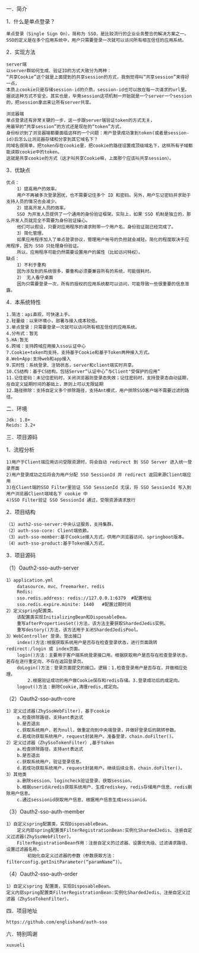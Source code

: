 
一．简介

1．什么是单点登录？

    单点登录（Single Sign On），简称为 SSO，是比较流行的企业业务整合的解决方案之一。
    SSO的定义是在多个应用系统中，用户只需要登录一次就可以访问所有相互信任的应用系统。

2．实现方法

    server端
    以server群如何生成、验证ID的方式大致分为两种：
    “共享Cookie”这个就是上面提到的共享session的方式，我倒觉得叫“共享session”来得好一点，
    本质上cookie只是存储session-id的介质，session-id也可以放在每一次请求的url里。
    据说这种方式不安全。其实也是，毕竟session这项机制一开始就是一个server一个session的，把session拿出来让所有server共享。

    浏览器端
    单点登录还有非常关键的一步，这一步跟server端验证token的方式无关，
    用最早的“共享session”的方式还是现在的“token”方式，
    身份标识到了浏览器端都要面临这样的一个问题：用户登录成功拿到token(或者是session-id)后怎么让浏览器存储和分享到其它域名下？
    同域名很简单，把token存在cookie里，把cookie的路径设置成顶级域名下，这样所有子域都能读取cookie中的token。
    这就是共享cookie的方式（这才叫共享Cookie嘛，上面那个应该叫共享session）。

3．优缺点

    优点：
        1）提高用户的效率。
        用户不再被多次登录困扰，也不需要记住多个 ID 和密码。另外，用户忘记密码并求助于支持人员的情况也会减少。
        2）提高开发人员的效率。
        SSO 为开发人员提供了一个通用的身份验证框架。实际上，如果 SSO 机制是独立的，那么开发人员就完全不需要为身份验证操心。
        他们可以假设，只要对应用程序的请求附带一个用户名，身份验证就已经完成了。
        3）简化管理。
        如果应用程序加入了单点登录协议，管理用户帐号的负担就会减轻。简化的程度取决于应用程序，因为 SSO 只处理身份验证。
        所以，应用程序可能仍然需要设置用户的属性（比如访问特权）。
    缺点：
        1）不利于重构
        因为涉及到的系统很多，要重构必须要兼容所有的系统，可能很耗时。
        2） 无人看守桌面
        因为只需要登录一次，所有的授权的应用系统都可以访问，可能导致一些很重要的信息泄露。
4．本系统特性

    1.简洁：api直观，可快速上手。
    2.轻量级：以来环境小，部署与接入成本较低。
    3.单点登录：只需要登录一次就可以访问所有相互信任的应用系统。
    4.分布式：暂无
    5.HA:暂无
    6.跨域：支持跨域应用接入sso认证中心
    7.Cookie+token均支持，支持基于Cookie和基于Token两种接入方式。
    8.Web+App:支持web和app接入
    9.实时性：系统登录、注销状态，server和client端实时共享。
    10.CS结构：基于CS结构，包括Server“认证中心”与Client"受保护的应用“
    11.记住密码：未记住密码时，关闭浏览器则登录态失效；记住密码时，支持登录态自动延期，在自定义延期时间的基础上，原则上可以无限延期
    12.路径排除：支持自定义多个排除路径，支持Ant模式，用户排除SSO客户端不需要过滤的路径。
二．环境

    Jdk: 1.8+
    Reids: 3.2+
三．项目源码

1．流程分析

    1)用户于Client端应用访问受限资源时，将会自动 redirect 到 SSO Server 进入统一登录界面
    2)用户登录成功之后将会为用户分配 SSO SessionId 并 redirect 返回来源Client端应用
    3)在Client端的SSO Filter里验证 SSO SessionId 无误，将 SSO SessionId 写入到用户浏览器Client端域名下 cookie 中
    4)SSO Filter验证 SSO SessionId 通过，受限资源请求放行

2．项目结构

    （1）auth2-sso-server:中央认证服务，支持集群。
    （2）auth-sso-core: Client端依赖。
    （3）auth-sso-member:基于Cookie接入方式，供用户浏览器访问，springboot版本。
    （4）auth-sso-product:基于Token接入方式，
3．项目源码

（1）Oauth2-sso-auth-server

    1）application.yml
        datasource、mvc、freemarker、redis
        Redis:
        sso.redis.address: redis://127.0.0.1:6379  #配置地址
        sso.redis.expire.minite: 1440   #配置过期时间
    2）定义spring配置类。
        该配置类实现InitializingBean和DisposableBea。
        重写afterPropertiesSet()方法，该方法主要获取ShardedJedis实例。
        重写destory()方法，该方法用于关闭ShardedJedisPool。
    3）WebController 登录、登出接口
        index()方法:根据获取系统用户是否存在检查登录状态，进行页面跳转 redirect:/login 或 index页面。
        login()方法：主要用于客户端系统登录接口用。根据获取用户是否存在检查登录状态，若存在进行重定向，不存在返回登录页。
        doLogin()方法：登录页面提交的接口。逻辑：1.检查登录用户是否存在，并做相应处理。
            2.根据验证成功的用户做Cookie保存和redis存储。3.登录成功后的成定向。
        logout()方法：删除Cookie,清理redis,成定向。
（2）Oauth2-sso-auth-core

    1）定义过滤器(ZhySsoWebFilter)，基于cookie
        a.检查排除路径，支持ant表达式
        b.是否退出
        c.获取系统用户，若为null，做重定向到中央端登录，并做好登录后的跳转参数。
        d.若成功获取系统用户，request封装用户。准备登录，chain.doFilter()。
    2）定义过滤器（ZhySsoTokenFilter）,基于token
        a.检查排除路径，支持ant表达式
        b.是否退出
        c.获取系统用户，验证登录信息。
        d.若成功获取系统用户，request封装用户。继续后续业务，chain.doFilter()。
    3）其他类
        a.删除session、logincheck验证登录、获取session。
        b.根据userid从redis获取系统用户、生成rediskey、redis存储用户信息、redis删除用户信息。
        c.通过sessionid获取用户信息、根据用户信息生成sessionid。
（3）Oauth2-sso-auth-member

    1）自定义spring配置类，实现DisposableBean。
        定义内部spring配置类FilterRegistrationBean:实例化ShardedJedis、注册自定义过滤器(ZhySsoWebFilter)。
        FilterRegistrationBean作用：注册自定义的过滤器、设置优先级、过滤请求路径、设置过滤器名称、
            初始化自定义过滤器的参数（参数获取方法：filterconfig.getInitParameter(“paramName”)）。
（4）Oauth2-sso-auth-order

    1）自定义spring 配置类，实现DisposableBean。
    定义内部spring配置类FilterRegistrationBean:实例化ShardedJedis、注册自定义过滤器（ZhySsoTokenFilter）。
四．项目地址

    https://github.com/englishand/auth-sso
六．特别鸣谢

    xuxueli